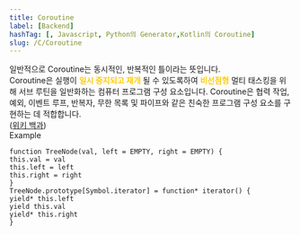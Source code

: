 ```yaml
---
title: Coroutine
label: [Backend]
hashTag: [, Javascript, Python의 Generator,Kotlin의 Coroutine]
slug: /C/Coroutine
---
```

<p>일반적으로 Coroutine는 동시적인, 반복적인 틀이라는 뜻입니다.<br />
Coroutine은 실행이 <span style='color:#FFCC00; font-weight:bold;'><strong>일시 중지되고 재개</strong></span> 될 수 있도록하여 <span style='color:#FFCC00; font-weight:bold;'>비선점형</span> 멀티 태스킹을 위해 서브 루틴을 일반화하는 컴퓨터 프로그램 구성 요소입니다. Coroutine은 협력 작업, 예외, 이벤트 루프, 반복자, 무한 목록 및 파이프와 같은 친숙한 프로그램 구성 요소를 구현하는 데 적합합니다.<br />
(<a href="https://en.wikipedia.org/wiki/Coroutine">위키 백과</a>)<br />
Example</p>
<pre><code class="js language-js">function TreeNode(val, left = EMPTY, right = EMPTY) {
this.val = val
this.left = left
this.right = right
}
TreeNode.prototype[Symbol.iterator] = function* iterator() {
yield* this.left
yield this.val
yield* this.right
}</code></pre>
